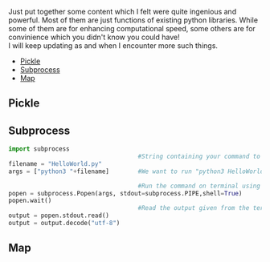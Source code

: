 Just put together some content which I felt were quite ingenious and powerful. Most of them are just functions of existing python libraries. While some of them are for enhancing computational speed, some others are for convinience which you didn't know you could have!  
I will keep updating as and when I encounter more such things.

- [Pickle](#pickle)
- [Subprocess](#subprocess)
- [Map](#map)

## Pickle

## Subprocess

```Python
import subprocess
                                    #String containing your command to run on terminal
filename = "HelloWorld.py"
args = ["python3 "+filename]        #We want to run "python3 HelloWorld.py"

                                    #Run the command on terminal using subprocess
popen = subprocess.Popen(args, stdout=subprocess.PIPE,shell=True)
popen.wait()
                                    #Read the output given from the terminal
output = popen.stdout.read()
output = output.decode("utf-8")
```

## Map
